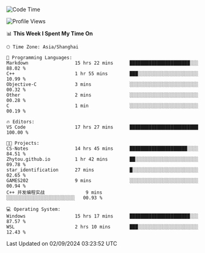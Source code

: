 <!--START_SECTION:waka-->
![Code Time](http://img.shields.io/badge/Code%20Time-1%2C944%20hrs%2019%20mins-blue)

![Profile Views](http://img.shields.io/badge/Profile%20Views-3-blue)

📊 **This Week I Spent My Time On** 

```text
🕑︎ Time Zone: Asia/Shanghai

💬 Programming Languages: 
Markdown                 15 hrs 22 mins      ██████████████████████░░░   88.02 % 
C++                      1 hr 55 mins        ███░░░░░░░░░░░░░░░░░░░░░░   10.99 % 
Objective-C              3 mins              ░░░░░░░░░░░░░░░░░░░░░░░░░   00.32 % 
Other                    2 mins              ░░░░░░░░░░░░░░░░░░░░░░░░░   00.28 % 
C                        1 min               ░░░░░░░░░░░░░░░░░░░░░░░░░   00.19 % 

🔥 Editors: 
VS Code                  17 hrs 27 mins      █████████████████████████   100.00 % 

🐱‍💻 Projects: 
CS-Notes                 14 hrs 45 mins      █████████████████████░░░░   84.51 % 
Zhytou.github.io         1 hr 42 mins        ██░░░░░░░░░░░░░░░░░░░░░░░   09.78 % 
star_identification      27 mins             █░░░░░░░░░░░░░░░░░░░░░░░░   02.65 % 
GAMES202                 9 mins              ░░░░░░░░░░░░░░░░░░░░░░░░░   00.94 % 
C++ 并发编程实战               9 mins              ░░░░░░░░░░░░░░░░░░░░░░░░░   00.93 % 

💻 Operating System: 
Windows                  15 hrs 17 mins      ██████████████████████░░░   87.57 % 
WSL                      2 hrs 10 mins       ███░░░░░░░░░░░░░░░░░░░░░░   12.43 % 
```


 Last Updated on 02/09/2024 03:23:52 UTC
<!--END_SECTION:waka-->